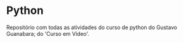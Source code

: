 # Python
 Repositório com todas as atividades do curso de python do Gustavo Guanabara; do 'Curso em Vídeo'.

